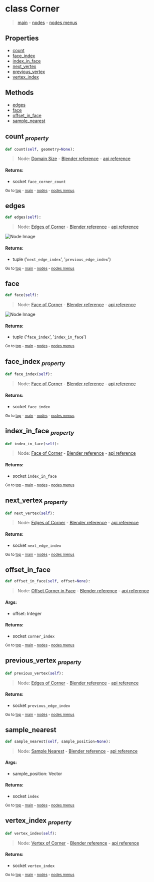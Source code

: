 # class Corner

> [main](../index.md) - [nodes](nodes.md) - [nodes menus](nodes_menus.md)

## Properties

- [count](#count-property)
- [face_index](#face_index-property)
- [index_in_face](#index_in_face-property)
- [next_vertex](#next_vertex-property)
- [previous_vertex](#previous_vertex-property)
- [vertex_index](#vertex_index-property)



## Methods

- [edges](#edges)
- [face](#face)
- [offset_in_face](#offset_in_face)
- [sample_nearest](#sample_nearest)

## count <sub>*property*</sub>

```python
def count(self, geometry=None):

```
> Node: [Domain Size](GeometryNodeAttributeDomainSize.md) - [Blender reference](https://docs.blender.org/manual/en/latest/modeling/geometry_nodes/attribute/domain_size.html) - [api reference](https://docs.blender.org/api/current/bpy.types.GeometryNodeAttributeDomainSize.html)

#### Returns:
- socket `face_corner_count`

<sub>Go to [top](#class-Corner) - [main](../index.md) - [nodes](nodes.md) - [nodes menus](nodes_menus.md)</sub>

## edges

```python
def edges(self):

```
> Node: [Edges of Corner](GeometryNodeEdgesOfCorner.md) - [Blender reference](https://docs.blender.org/manual/en/latest/modeling/geometry_nodes/mesh_topology/edges_of_corner.html) - [api reference](https://docs.blender.org/api/current/bpy.types.GeometryNodeEdgesOfCorner.html)

![Node Image](https://docs.blender.org/manual/en/latest/_images/node-types_GeometryNodeEdgesOfCorner.webp)

#### Returns:
- tuple ('`next_edge_index`', '`previous_edge_index`')

<sub>Go to [top](#class-Corner) - [main](../index.md) - [nodes](nodes.md) - [nodes menus](nodes_menus.md)</sub>

## face

```python
def face(self):

```
> Node: [Face of Corner](GeometryNodeFaceOfCorner.md) - [Blender reference](https://docs.blender.org/manual/en/latest/modeling/geometry_nodes/mesh_topology/face_of_corner.html) - [api reference](https://docs.blender.org/api/current/bpy.types.GeometryNodeFaceOfCorner.html)

![Node Image](https://docs.blender.org/manual/en/latest/_images/node-types_GeometryNodeFaceOfCorner.webp)

#### Returns:
- tuple ('`face_index`', '`index_in_face`')

<sub>Go to [top](#class-Corner) - [main](../index.md) - [nodes](nodes.md) - [nodes menus](nodes_menus.md)</sub>

## face_index <sub>*property*</sub>

```python
def face_index(self):

```
> Node: [Face of Corner](GeometryNodeFaceOfCorner.md) - [Blender reference](https://docs.blender.org/manual/en/latest/modeling/geometry_nodes/mesh_topology/face_of_corner.html) - [api reference](https://docs.blender.org/api/current/bpy.types.GeometryNodeFaceOfCorner.html)

#### Returns:
- socket `face_index`

<sub>Go to [top](#class-Corner) - [main](../index.md) - [nodes](nodes.md) - [nodes menus](nodes_menus.md)</sub>

## index_in_face <sub>*property*</sub>

```python
def index_in_face(self):

```
> Node: [Face of Corner](GeometryNodeFaceOfCorner.md) - [Blender reference](https://docs.blender.org/manual/en/latest/modeling/geometry_nodes/mesh_topology/face_of_corner.html) - [api reference](https://docs.blender.org/api/current/bpy.types.GeometryNodeFaceOfCorner.html)

#### Returns:
- socket `index_in_face`

<sub>Go to [top](#class-Corner) - [main](../index.md) - [nodes](nodes.md) - [nodes menus](nodes_menus.md)</sub>

## next_vertex <sub>*property*</sub>

```python
def next_vertex(self):

```
> Node: [Edges of Corner](GeometryNodeEdgesOfCorner.md) - [Blender reference](https://docs.blender.org/manual/en/latest/modeling/geometry_nodes/mesh_topology/edges_of_corner.html) - [api reference](https://docs.blender.org/api/current/bpy.types.GeometryNodeEdgesOfCorner.html)

#### Returns:
- socket `next_edge_index`

<sub>Go to [top](#class-Corner) - [main](../index.md) - [nodes](nodes.md) - [nodes menus](nodes_menus.md)</sub>

## offset_in_face

```python
def offset_in_face(self, offset=None):

```
> Node: [Offset Corner in Face](GeometryNodeOffsetCornerInFace.md) - [Blender reference](https://docs.blender.org/manual/en/latest/modeling/geometry_nodes/mesh_topology/offset_corner_in_face.html) - [api reference](https://docs.blender.org/api/current/bpy.types.GeometryNodeOffsetCornerInFace.html)

#### Args:
- offset: Integer

#### Returns:
- socket `corner_index`

<sub>Go to [top](#class-Corner) - [main](../index.md) - [nodes](nodes.md) - [nodes menus](nodes_menus.md)</sub>

## previous_vertex <sub>*property*</sub>

```python
def previous_vertex(self):

```
> Node: [Edges of Corner](GeometryNodeEdgesOfCorner.md) - [Blender reference](https://docs.blender.org/manual/en/latest/modeling/geometry_nodes/mesh_topology/edges_of_corner.html) - [api reference](https://docs.blender.org/api/current/bpy.types.GeometryNodeEdgesOfCorner.html)

#### Returns:
- socket `previous_edge_index`

<sub>Go to [top](#class-Corner) - [main](../index.md) - [nodes](nodes.md) - [nodes menus](nodes_menus.md)</sub>

## sample_nearest

```python
def sample_nearest(self, sample_position=None):

```
> Node: [Sample Nearest](GeometryNodeSampleNearest.md) - [Blender reference](https://docs.blender.org/manual/en/latest/modeling/geometry_nodes/geometry/sample_nearest.html) - [api reference](https://docs.blender.org/api/current/bpy.types.GeometryNodeSampleNearest.html)

#### Args:
- sample_position: Vector

#### Returns:
- socket `index`

<sub>Go to [top](#class-Corner) - [main](../index.md) - [nodes](nodes.md) - [nodes menus](nodes_menus.md)</sub>

## vertex_index <sub>*property*</sub>

```python
def vertex_index(self):

```
> Node: [Vertex of Corner](GeometryNodeVertexOfCorner.md) - [Blender reference](https://docs.blender.org/manual/en/latest/modeling/geometry_nodes/mesh_topology/vertex_of_corner.html) - [api reference](https://docs.blender.org/api/current/bpy.types.GeometryNodeVertexOfCorner.html)

#### Returns:
- socket `vertex_index`

<sub>Go to [top](#class-Corner) - [main](../index.md) - [nodes](nodes.md) - [nodes menus](nodes_menus.md)</sub>

